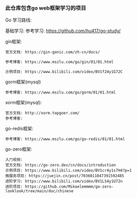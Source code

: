 ### 此仓库包含go web框架学习的项目

Go 学习路线:

  基础学习:
  参考学习: https://github.com/hu417/go-study/
    
  gin框架:
  
    官方文档: https://gin-gonic.com/zh-cn/docs/
    
    参考博客: https://www.mszlu.com/go/gin/01/01.html
    
    示例项目: https://www.bilibili.com/video/BV1f24y1G72C

  gorm框架(mysql)
  
    参考博客: https://www.mszlu.com/go/gorm/01/01.html

  xorm框架(mysql):
  
    官方文档: http://xorm.topgoer.com/
    参考博客: 

  go-redis框架:
  
    参考博客: https://www.mszlu.com/go/go-redis/01/01.html

  go-zero框架:
  
    入门视频: 
    官方文档: https://go-zero.dev/cn/docs/introduction
    示例项目: https://www.bilibili.com/video/BV1cr4y1s7H4?p=1
    微服务项目: https://juejin.cn/post/7036011047391592485
    进阶学习: https://www.bilibili.com/video/BV1LS4y1U72n
    进阶项目: https://github.com/Mikaelemmmm/go-zero-looklook/tree/main/doc/chinese





